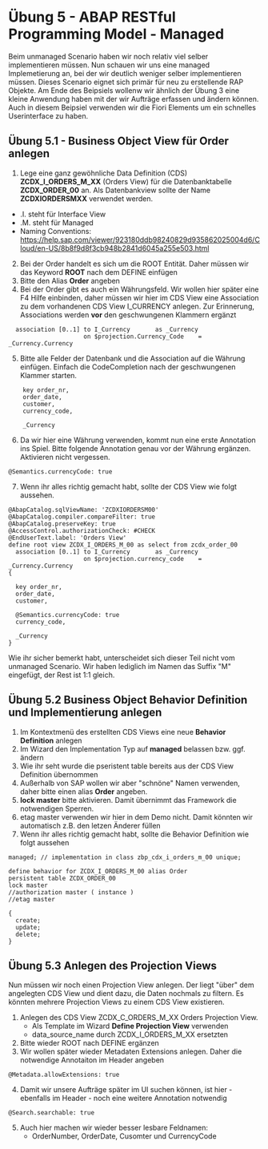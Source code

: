 # Übung 5 - ABAP RESTful Programming Model - Managed
Beim unmanaged Scenario haben wir noch relativ viel selber implementieren müssen. Nun schauen wir uns eine managed Implemetierung an, bei der wir deutlich weniger selber implementieren müssen. Dieses Scenario eignet sich primär für neu zu erstellende RAP Objekte.
Am Ende des Beipsiels wollenw wir ähnlich der Übung 3 eine kleine Anwendung haben mit der wir Aufträge erfassen und ändern können. Auch in diesem Beipsiel verwenden wir die Fiori Elements um ein schnelles Userinterface zu haben.
## Übung 5.1 - Business Object View für Order anlegen
1. Lege eine ganz gewöhnliche Data Definition (CDS) **ZCDX_I_ORDERS_M_XX** (Orders View) für die Datenbanktabelle **ZCDX_ORDER_00** an. Als Datenbankview sollte der Name **ZCDXIORDERSMXX** verwendet werden.
  - .I. steht für Interface View
  - .M. steht für Managed
  - Naming Conventions: https://help.sap.com/viewer/923180ddb98240829d935862025004d6/Cloud/en-US/8b8f9d8f3cb948b2841d6045a255e503.html 
2. Bei der Order handelt es sich um die ROOT Entität. Daher müssen wir das Keyword **ROOT** nach dem DEFINE einfügen
3. Bitte den Alias **Order** angeben
4. Bei der Order gibt es auch ein Währungsfeld. Wir wollen hier später eine F4 Hilfe einbinden, daher müssen wir hier im CDS View eine Association zu dem vorhandenen CDS View I_CURRENCY anlegen. Zur Erinnerung, Associations werden **vor** den geschwungenen Klammern ergänzt
```
  association [0..1] to I_Currency       as _Currency  
                     on $projection.Currency_Code    = _Currency.Currency
```
5. Bitte alle Felder der Datenbank und die Association auf die Währung einfügen. Einfach die CodeCompletion nach der geschwungenen Klammer starten.
```
    key order_nr, 
    order_date,
    customer,
    currency_code,
    
    _Currency
```
6. Da wir hier eine Währung verwenden, kommt nun eine erste Annotation ins Spiel. Bitte folgende Annotation genau vor der Währung ergänzen. Aktivieren nicht vergessen.
```
@Semantics.currencyCode: true
```
7. Wenn ihr alles richtig gemacht habt, sollte der CDS View wie folgt aussehen.
```
@AbapCatalog.sqlViewName: 'ZCDXIORDERSM00'
@AbapCatalog.compiler.compareFilter: true
@AbapCatalog.preserveKey: true
@AccessControl.authorizationCheck: #CHECK
@EndUserText.label: 'Orders View'
define root view ZCDX_I_ORDERS_M_00 as select from zcdx_order_00 
  association [0..1] to I_Currency       as _Currency  
                     on $projection.currency_code    = _Currency.Currency
{

  key order_nr,
  order_date,
  customer,
  
  @Semantics.currencyCode: true
  currency_code,
  
  _Currency  
}
```
Wie ihr sicher bemerkt habt, unterscheidet sich dieser Teil nicht vom unmanaged Scenario. Wir haben lediglich im Namen das Suffix "M" eingefügt, der Rest ist 1:1 gleich.
## Übung 5.2 Business Object Behavior Definition und Implementierung anlegen
1. Im Kontextmenü des erstellten CDS Views eine neue **Behavior Definition** anlegen
2. Im Wizard den Implementation Typ auf **managed** belassen bzw. ggf. ändern
3. Wie ihr seht wurde die pseristent table bereits aus der CDS View Definition übernommen
4. Außerhalb von SAP wollen wir aber "schnöne" Namen verwenden, daher bitte einen alias **Order** angeben.
5. **lock master** bitte aktivieren. Damit übernimmt das Framework die notwendigen Sperren. 
6. etag master verwenden wir hier in dem Demo nicht. Damit könnten wir automatisch z.B. den letzen Änderer füllen
7. Wenn ihr alles richtig gemacht habt, sollte die Behavior Definition wie folgt aussehen
```
managed; // implementation in class zbp_cdx_i_orders_m_00 unique;

define behavior for ZCDX_I_ORDERS_M_00 alias Order
persistent table ZCDX_ORDER_00
lock master
//authorization master ( instance )
//etag master

{
  create;
  update;
  delete;
}
```
## Übung 5.3 Anlegen des Projection Views
Nun müssen wir noch einen Projection View anlegen. Der liegt "über" dem angelegten CDS View und dient dazu, die Daten nochmals zu filtern. Es könnten mehrere Projection Views zu einem CDS View existieren.
1. Anlegen des CDS View ZCDX_C_ORDERS_M_XX Orders Projection View.
   - Als Template im Wizard **Define Projection View** verwenden
   - data_source_name durch ZCDX_I_ORDERS_M_XX ersetzten
2. Bitte wieder ROOT nach DEFINE ergänzen
3. Wir wollen später wieder Metadaten Extensions anlegen. Daher die notwendige Annotaiton im Header angeben
```
@Metadata.allowExtensions: true
```
4. Damit wir unsere Aufträge später im UI suchen können, ist hier - ebenfalls im Header - noch eine weitere Annotation notwendig
```
@Search.searchable: true  
```
5. Auch hier machen wir wieder besser lesbare Feldnamen:
   - OrderNumber, OrderDate, Cusomter und CurrencyCode
